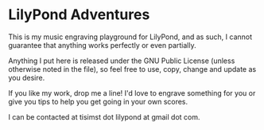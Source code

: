 LilyPond Adventures
===================

This is my music engraving playground for LilyPond, and as such, I cannot 
guarantee that anything works perfectly or even partially. 

Anything I put here is released under the GNU Public License (unless otherwise 
noted in the file), so feel free to use, copy, change and update as you desire. 

If you like my work, drop me a line! I'd love to engrave something for you or 
give you tips to help you get going in your own scores.

I can be contacted at tisimst dot lilypond at gmail dot com.
